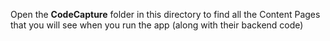 Open the **CodeCapture** folder in this directory to find all the Content Pages that you will see when you run the app (along with their backend code)